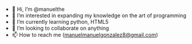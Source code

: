 - 👋 Hi, I’m @manuelthe
- 👀 I’m interested in expanding my knowledge on the art of programming
- 🌱 I’m currently learning python, HTML5
- 💞️ I’m looking to collaborate on anything
- 📫 How to reach me (manuelmanuelgonzalez8@gmail.com)

<!---
manuelthe/manuelthe is a ✨ special ✨ repository because its `README.md` (this file) appears on your GitHub profile.
You can click the Preview link to take a look at your changes.
--->
